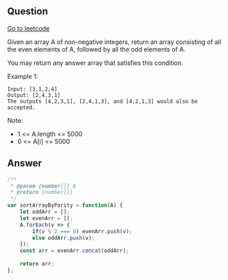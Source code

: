 ## Question

[Go to leetcode]('https://leetcode.com/problems/sort-array-by-parity/')

Given an array A of non-negative integers, return an array consisting of all the even elements of A, followed by all the odd elements of A.

You may return any answer array that satisfies this condition.

Example 1:
```
Input: [3,1,2,4]
Output: [2,4,3,1]
The outputs [4,2,3,1], [2,4,1,3], and [4,2,1,3] would also be accepted.
```
 
Note:
- 1 <= A.length <= 5000
- 0 <= A[i] <= 5000

## Answer

```js
/**
 * @param {number[]} A
 * @return {number[]}
 */
var sortArrayByParity = function(A) {
    let oddArr = [];
    let evenArr = [];
    A.forEach(v => {
        if(v % 2 === 0) evenArr.push(v);
        else oddArr.push(v);
    });
    const arr = evenArr.concat(oddArr);
    
    return arr;
};
```